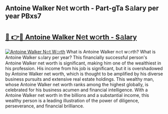 ## Antoine Walker N𝚎t w𝚘rth - Part-gTa S𝚊lary per year PBxs7

# <h2><a href="http://gc0cfmc.nevu.top/?p=Antoine+Walker">🔗 👉🔴 Antoine Walker N𝚎t w𝚘rth - S𝚊lary</a></h2>

[![Antoine Walker N𝚎t W𝚘rth](https://i.imgur.com/Oavwk0R.jpeg)](http://gc0cfmc.nevu.top/?p=Antoine+Walker)
What is Antoine Walker n𝚎t w𝚘rth? What is Antoine Walker s𝚊lary per year?
This financially successful person's Antoine Walker net worth is significant, making him one of the wealthiest in his profession. His income from his job is significant, but it is overshadowed by Antoine Walker net worth, which is thought to be amplified by his diverse business pursuits and extensive real estate holdings. This wealthy man, whose Antoine Walker net worth ranks among the highest globally, is celebrated for his business acumen and financial intelligence. With a Antoine Walker net worth in the billions and a substantial income, this wealthy person is a leading illustration of the power of diligence, perseverance, and financial brilliance.
